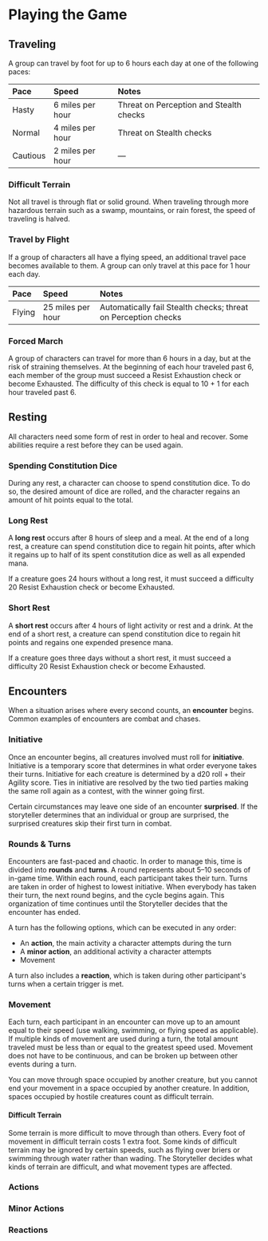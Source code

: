 # Playing the Game

## Traveling

A group can travel by foot for up to 6 hours each day at one of the following paces:

| Pace | Speed | Notes |
| :--- | :--- | :--- |
| Hasty | 6 miles per hour | Threat on Perception and Stealth checks |
| Normal | 4 miles per hour | Threat on Stealth checks |
| Cautious | 2 miles per hour | — |

### Difficult Terrain

Not all travel is through flat or solid ground. When traveling through more hazardous terrain such as a swamp, mountains, or rain forest, the speed of traveling is halved.

### Travel by Flight

If a group of characters all have a flying speed, an additional travel pace becomes available to them. A group can only travel at this pace for 1 hour each day.

| Pace | Speed | Notes |
| :--- | :--- | :--- |
| Flying | 25 miles per hour | Automatically fail Stealth checks; threat on Perception checks |

### Forced March

A group of characters can travel for more than 6 hours in a day, but at the risk of straining themselves. At the beginning of each hour traveled past 6, each member of the group must succeed a Resist Exhaustion check or become Exhausted. The difficulty of this check is equal to 10 + 1 for each hour traveled past 6.

## Resting

All characters need some form of rest in order to heal and recover. Some abilities require a rest before they can be used again.

### Spending Constitution Dice

During any rest, a character can choose to spend constitution dice. To do so, the desired amount of dice are rolled, and the character regains an amount of hit points equal to the total.

### Long Rest

A **long rest** occurs after 8 hours of sleep and a meal. At the end of a long rest, a creature can spend constitution dice to regain hit points, after which it regains up to half of its spent constitution dice as well as all expended mana.

If a creature goes 24 hours without a long rest, it must succeed a difficulty 20 Resist Exhaustion check or become Exhausted.

### Short Rest

A **short rest** occurs after 4 hours of light activity or rest and a drink. At the end of a short rest, a creature can spend constitution dice to regain hit points and regains one expended presence mana.

If a creature goes three days without a short rest, it must succeed a difficulty 20 Resist Exhaustion check or become Exhausted.

## Encounters

When a situation arises where every second counts, an **encounter** begins. Common examples of encounters are combat and chases.

### Initiative

Once an encounter begins, all creatures involved must roll for **initiative**. Initiative is a temporary score that determines in what order everyone takes their turns. Initiative for each creature is determined by a d20 roll + their Agility score. Ties in initiative are resolved by the two tied parties making the same roll again as a contest, with the winner going first.

Certain circumstances may leave one side of an encounter **surprised**. If the storyteller determines that an individual or group are surprised, the surprised creatures skip their first turn in combat.

### Rounds & Turns

Encounters are fast-paced and chaotic. In order to manage this, time is divided into **rounds** and **turns**. A round represents about 5–10 seconds of in-game time. Within each round, each participant takes their turn. Turns are taken in order of highest to lowest initiative. When everybody has taken their turn, the next round begins, and the cycle begins again. This organization of time continues until the Storyteller decides that the encounter has ended.

A turn has the following options, which can be executed in any order:

* An **action**, the main activity a character attempts during the turn
* A **minor action**, an additional activity a character attempts
* Movement

A turn also includes a **reaction**, which is taken during other participant's turns when a certain trigger is met.

### Movement

Each turn, each participant in an encounter can move up to an amount equal to their speed \(use walking, swimming, or flying speed as applicable\). If multiple kinds of movement are used during a turn, the total amount traveled must be less than or equal to the greatest speed used. Movement does not have to be continuous, and can be broken up between other events during a turn.

You can move through space occupied by another creature, but you cannot end your movement in a space occupied by another creature. In addition, spaces occupied by hostile creatures count as difficult terrain.

#### Difficult Terrain

Some terrain is more difficult to move through than others. Every foot of movement in difficult terrain costs 1 extra foot. Some kinds of difficult terrain may be ignored by certain speeds, such as flying over briers or swimming through water rather than wading. The Storyteller decides what kinds of terrain are difficult, and what movement types are affected.

### Actions

### Minor Actions

### Reactions



